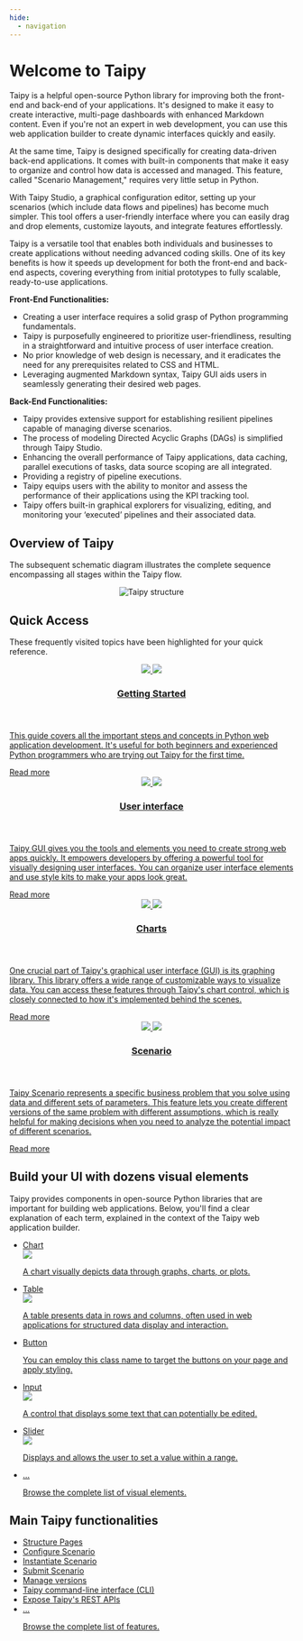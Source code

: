 ```yaml
---
hide:
  - navigation
---
```


# Welcome to Taipy

Taipy is a helpful open-source Python library for improving both the front-end and back-end of your
applications. It's designed to make it easy to create interactive, multi-page dashboards with 
enhanced Markdown content. Even if you're not an expert in web development, you can use this web 
application builder to create dynamic interfaces quickly and easily.

At the same time, Taipy is designed specifically for creating data-driven back-end applications. It 
comes with built-in components that make it easy to organize and control how data is accessed and 
managed. This feature, called "Scenario Management," requires very little setup in Python.

With Taipy Studio, a graphical configuration editor, setting up your scenarios (which include data 
flows and pipelines) has become much simpler. This tool offers a user-friendly interface where you 
can easily drag and drop elements, customize layouts, and integrate features effortlessly.

Taipy is a versatile tool that enables both individuals and businesses to create applications 
without needing advanced coding skills. One of its key benefits is how it speeds up development for 
both the front-end and back-end aspects, covering everything from initial prototypes to fully 
scalable, ready-to-use applications.

**Front-End Functionalities:**

- Creating a user interface requires a solid grasp of Python programming fundamentals.
- Taipy is purposefully engineered to prioritize user-friendliness, resulting in a straightforward 
  and intuitive process of user interface creation.
- No prior knowledge of web design is necessary, and it eradicates the need for any prerequisites 
  related to CSS and HTML.
- Leveraging augmented Markdown syntax, Taipy GUI aids users in seamlessly generating their desired
  web pages.

**Back-End Functionalities:**

- Taipy provides extensive support for establishing resilient pipelines capable of managing diverse
  scenarios.
- The process of modeling Directed Acyclic Graphs (DAGs) is simplified through Taipy Studio.
- Enhancing the overall performance of Taipy applications, data caching, parallel executions of 
  tasks, data source scoping are all integrated.
- Providing a registry of pipeline executions.
- Taipy equips users with the ability to monitor and assess the performance of their applications 
  using the KPI tracking tool.
- Taipy offers built-in graphical explorers for visualizing, editing, and monitoring your ‘executed’
  pipelines and their associated data.

## Overview of Taipy

The subsequent schematic diagram illustrates the complete sequence encompassing all stages within 
the Taipy flow.

  <div class="tp-col-12 tp-col-md-auto">
    <figure align="center">
      <img alt="Taipy structure" src="images/taipy-flow-updated.png" >
    </figure>
  </div>

## Quick Access

These frequently visited topics have been highlighted for your quick reference.

<div class="tp-row tp-row--gutter-sm">
  <div class="tp-col-12 tp-col-md-6 d-flex">
    <a class="tp-content-card" href="getting_started/">
      <header class="tp-content-card-header">
        <img class="tp-content-card-icon icon-light" src="images/icons/flag-w.svg">
        <img class="tp-content-card-icon icon-dark" src="images/icons/flag.svg">
        <h3>Getting Started</h3>
      </header>
      <p>
        This guide covers all the important steps and concepts in Python web application 
        development. It's useful for both beginners and experienced Python programmers who are 
        trying out Taipy for the first time.
      </p>
      <span class="tp-content-card-readmore">Read more</span>
    </a>
  </div>
  <div class="tp-col-12 tp-col-md-6 d-flex">
    <a class="tp-content-card" href="manuals/gui/">
      <header class="tp-content-card-header">
        <img class="tp-content-card-icon icon-light" src="images/icons/dashboard-w.svg">
        <img class="tp-content-card-icon icon-dark" src="images/icons/dashboard.svg">
        <h3>User interface</h3>
      </header>
      <p>
        Taipy GUI gives you the tools and elements you need to create strong web apps quickly. It 
        empowers developers by offering a powerful tool for visually designing user interfaces. You 
        can organize user interface elements and use style kits to make your apps look great.
      </p>
      <span class="tp-content-card-readmore">Read more</span>
    </a>
  </div>
  <div class="tp-col-12 tp-col-md-6 d-flex">
    <a class="tp-content-card" href="manuals/gui/viselements/chart/">
      <header class="tp-content-card-header">
        <img class="tp-content-card-icon icon-light" src="images/icons/bar-chart-w.svg">
        <img class="tp-content-card-icon icon-dark" src="images/icons/bar-chart.svg">
        <h3>Charts</h3>
      </header>
      <p>
        One crucial part of Taipy's graphical user interface (GUI) is its graphing library. This 
        library offers a wide range of customizable ways to visualize data. You can access these 
        features through Taipy's chart control, which is closely connected to how it's implemented 
        behind the scenes.
      </p>
      <span class="tp-content-card-readmore">Read more</span>
    </a>
  </div>
  <div class="tp-col-12 tp-col-md-6 d-flex">
    <a class="tp-content-card" href="manuals/core/concepts/scenario/">
      <header class="tp-content-card-header">
        <img class="tp-content-card-icon icon-light" src="images/icons/menu_book-w.svg">
        <img class="tp-content-card-icon icon-dark" src="images/icons/menu_book.svg">
        <h3>Scenario</h3>
      </header>
      <p>
        Taipy Scenario represents a specific business problem that you solve using data and 
        different sets of parameters. This feature lets you create different versions of the same 
        problem with different assumptions, which is really helpful for making decisions when you 
        need to analyze the potential impact of different scenarios.
      </p>
      <span class="tp-content-card-readmore">Read more</span>
    </a>
  </div>
</div>

## Build your UI with dozens visual elements

Taipy provides components in open-source Python libraries that are important for building web 
applications. Below, you'll find a clear explanation of each term, explained in the context of the 
Taipy web application builder.

<ul class="tp-pills-list">
  <li>
    <a class="tp-pill" href="manuals/gui/viselements/chart/">
      <span>Chart</span>
      <div class="tp-tooltip">
        <img src="manuals/gui/viselements/chart-d.png"/>
        <p>A chart visually depicts data through graphs, charts, or plots.</p>
      </div>
    </a>
  </li>
  <li>
    <a class="tp-pill" href="manuals/gui/viselements/table/">
      <span>Table</span>
      <div class="tp-tooltip">
        <img src="manuals/gui/viselements/table-d.png"/>
        <p>
          A table presents data in rows and columns, often used in web applications for structured 
          data display and interaction.
        </p>
      </div>
    </a>
  </li>
  <li>
    <a class="tp-pill" href="manuals/gui/viselements/button/">
      <span>Button</span>
      <div class="tp-tooltip">
        <img src="manuals/gui/viselements/button-d.png" alt="">
        <p>You can employ this class name to target the buttons on your page and apply styling.</p>
      </div>
    </a>
  </li>
  <li>
    <a class="tp-pill" href="manuals/gui/viselements/input/">
      <span>Input</span>
      <div class="tp-tooltip">
        <img src="manuals/gui/viselements/input-d.png"/>
        <p>A control that displays some text that can potentially be edited.</p>
      </div>
    </a>
  </li>
  <li>
    <a class="tp-pill" href="manuals/gui/viselements/slider/">
      <span>Slider</span>
      <div class="tp-tooltip">
        <img src="manuals/gui/viselements/slider-d.png"/>
        <p>Displays and allows the user to set a value within a range.</p>
      </div>
    </a>
  </li>
  <li>
    <a class="tp-pill" href="manuals/gui/viselements/controls/">
      <span>…</span>
      <div class="tp-tooltip">
        <p>Browse the complete list of visual elements.</p>
      </div>
    </a>
  </li>
</ul>

## Main Taipy functionalities

<ul class="tp-pills-list">
  <li>
    <a class="tp-pill" href="manuals/gui/viselements/blocks/">
      <span>Structure Pages</span>
    </a>
  </li>
  <li>
    <a class="tp-pill" href="manuals/core/config/scenario-config/#from-task-configs">
      <span>Configure Scenario</span>
    </a>
  </li>
  <li>
    <a class="tp-pill" href="manuals/core/entities/scenario-creation/">
      <span>Instantiate Scenario</span>
    </a>
  </li>
  <li>
    <a class="tp-pill" href="manuals/core/entities/orchestrating-and-job-execution/#submit-a-scenario-sequence-or-task/">
      <span>Submit Scenario</span>
    </a>
  </li>
  <li>
    <a class="tp-pill" href="manuals/core/versioning/">
      <span>Manage versions</span>
    </a>
  </li>
  <li>
    <a class="tp-pill" href="manuals/cli/">
      <span>Taipy command-line interface (CLI)</span>
    </a>
  </li>
  <li>
    <a class="tp-pill" href="manuals/rest/">
      <span>Expose Taipy's REST APIs</span>
    </a>
  </li>
    <li>
    <a class="tp-pill" href="manuals/about/">
      <span>…</span>
      <div class="tp-tooltip">
        <p>Browse the complete list of features.</p>
      </div>
    </a>
  </li>
</ul>
